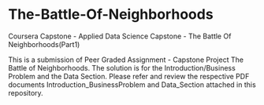 # The-Battle-Of-Neighborhoods
Coursera Capstone - Applied Data Science Capstone - The Battle Of Neighborhoods(Part1)

This is a submission of Peer Graded Assignment - Capstone Project The Battle of Neighborhoods. The solution is for the Introduction/Business Problem and the Data Section. Please refer and review the respective PDF documents Introduction_BusinessProblem and Data_Section attached in this repository.
